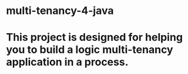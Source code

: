 # multi-tenancy-4-java
# This project is designed for helping you to build a logic multi-tenancy application in a process.
